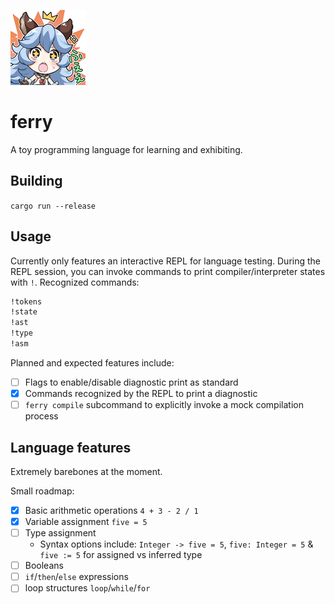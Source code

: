 ![ferry gbf fwee](img/Stamp57jp.png)

# ferry

A toy programming language for learning and exhibiting.

## Building

`cargo run --release`

## Usage

Currently only features an interactive REPL for language testing. During the REPL session, you can invoke commands to print compiler/interpreter states with `!`. Recognized commands:

```bash
!tokens
!state
!ast
!type
!asm
```

Planned and expected features include:

- [ ] Flags to enable/disable diagnostic print as standard
- [x] Commands recognized by the REPL to print a diagnostic
- [ ] `ferry compile` subcommand to explicitly invoke a mock compilation process

## Language features

Extremely barebones at the moment.

Small roadmap:

- [x] Basic arithmetic operations `4 + 3 - 2 / 1`
- [x] Variable assignment `five = 5`
- [ ] Type assignment
  - Syntax options include: `Integer -> five = 5`, `five: Integer = 5` & `five := 5` for assigned vs inferred type
- [ ] Booleans
- [ ] `if`/`then`/`else` expressions
- [ ] loop structures `loop`/`while`/`for`
